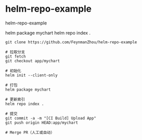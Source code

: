 # helm-repo-example
helm-repo-example

helm package mychart
helm repo index .

```
git clone https://github.com/FeynmanZhou/helm-repo-example

# 拉取分支
git fetch
git checkout app/mychart

# 初始化
helm init --client-only

# 打包
helm package mychart

# 更新索引
helm repo index .

# 提交
git commit -a -m "[CI Build] Upload App"
git push origin HEAD:app/mychart

# Merge PR（人工或自动）
```
